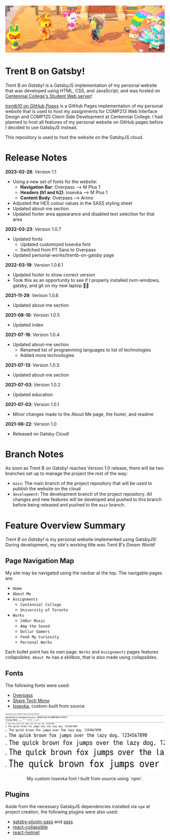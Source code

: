 ![trentb-on-gatsby](src/images/headers/header-1.png)

# Trent B on Gatsby!

*Trent B on Gatsby!* is a GatsbyJS implementation of my personal website that 
was developed using HTML, CSS, and JavaScript, and was hosted on 
[Centennial College's Student Web server](http://studentweb.cencol.ca/)!

[*trentb10 on GitHub Pages*](https://trentb10.github.io/studentweb-cencol-github-pages/) 
is a GitHub Pages implementation of my personal website that is used to host my
assignments for COMP213 Web Interface Design and COMP125 Client-Side Development
at Centennial College. I had planned to host all features of my personal website
on GitHub pages before I decided to use GatsbyJS instead.

This repository is used to host the website on the GatsbyJS cloud.

# Release Notes

**2023-02-28**: Version 1.1
 - Using a new set of fonts for the website:
   - **Navigation Bar**: Overpass --> M Plus 1
   - **Headers (h1 and h2)**: Iosevka --> M Plus 1
   - **Content Body**: Overpass --> Arimo
 - Adjusted the HEX colour values in the SASS styling sheet
 - Updated about-me section
 - Updated footer area appearance and disabled text selection for that area

**2022-03-23**: Version 1.0.7
 - Updated fonts
   - Updated customized Iosevka font
   - Switched from PT Sans to Overpass
 - Updated personal-works/trentb-on-gatsby page

**2022-03-19**: Version 1.0.6.1
 - Updated footer to show correct version
 - Took this as an opportunity to see if I properly installed nvm-windows, gatsby, and git on my new laptop 🏃‍♀️

**2021-11-29**: Verison 1.0.6
 - Updated about-me section

**2021-08-10**: Version 1.0.5
 - Updated index

**2021-07-16**: Version 1.0.4
 - Updated about-me section
   - Renamed list of programming languages to list of technologies
   - Added more technologies

**2021-07-13**: Version 1.0.3
 - Updated about-me section

**2021-07-03**: Version 1.0.2
 - Updated education

**2021-07-03**: Version 1.0.1
 - Minor changes made to the About Me page, the footer, and readme

**2021-06-22**: Version 1.0
 - Released on Gatsby Cloud!

# Branch Notes

As soon as Trent B on Gatsby! reaches Version 1.0 release, there will be two 
branches set up to manage the project the rest of the way:

* `main`: The main branch of the project repository that will be used to publish 
the website on the cloud
* `development`: The development branch of the project repository. All changes 
and new features will be developed and pushed to this branch before being 
released and pushed to the `main` branch.

# Feature Overview Summary

*Trent B on Gatsby!* is my personal website implemented using GatsbyJS! During 
development, my site's working title was *Trent B's Dream World!*

## Page Navigation Map

My site may be navigated using the navbar at the top. The navigable pages are:

* `Home`
* `About Me`
* `Assignments`
  * `Centennial College`
  * `University of Toronto`
* `Works`
  * `24Our Music`
  * `Amp the Sound`
  * `Dollar Gamers`
  * `Feed My Curiosity`
  * `Personal Works`

Each bullet point has its own page. `Works` and `Assignments` pages features 
collapsibles. `About Me` has a skillbox, that is also made using collapsibles.

## Fonts

The following fonts were used:

 * [Overpass](https://fonts.google.com/specimen/Overpass)
 * [Share Tech Mono](https://fonts.google.com/specimen/Share+Tech+Mono)
 * [Iosevka](https://github.com/be5invis/Iosevka), custom-built from source

![Customized Iosevka](src/images/works/personal-works/trentb-on-gatsby/tbog-iosevka.png)
<center>My custom Iosevka font I built from source using `npm`.</center>

## Plugins

Aside from the necessary GatsbyJS dependencies installed via `npm` at project 
creation, the following plugins were also used:

* [gatsby-plugin-sass](https://github.com/gatsbyjs/gatsby/tree/master/packages/gatsby-plugin-sass) and [sass](https://github.com/sass/sass)
* [react-collapsible](https://github.com/glennflanagan/react-collapsible)
* [react-helmet](https://github.com/nfl/react-helmet)